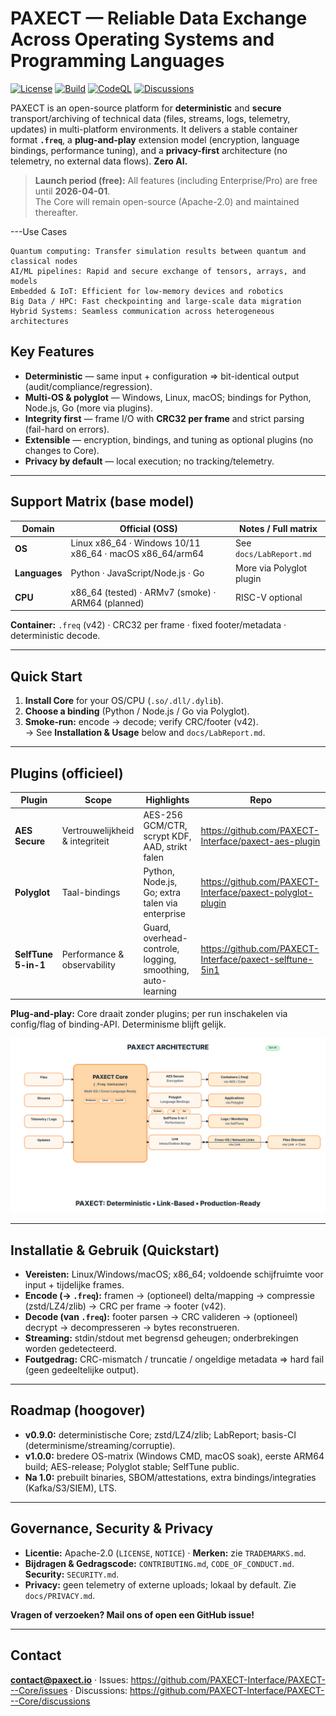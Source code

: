 # PAXECT — Reliable Data Exchange Across Operating Systems and Programming Languages
[![License](https://img.shields.io/badge/License-Apache_2.0-blue.svg)](LICENSE)
[![Build](https://github.com/PAXECT-Interface/PAXECT---Core/actions/workflows/ci.yml/badge.svg)](../../actions)
[![CodeQL](https://github.com/PAXECT-Interface/PAXECT---Core/actions/workflows/codeql.yml/badge.svg)](../../actions)
[![Discussions](https://img.shields.io/github/discussions/PAXECT-Interface/PAXECT---Core)](../../discussions)

PAXECT is an open-source platform for **deterministic** and **secure** transport/archiving of technical data
(files, streams, logs, telemetry, updates) in multi-platform environments. It delivers a stable container format
**`.freq`**, a **plug-and-play** extension model (encryption, language bindings, performance tuning), and a **privacy-first**
architecture (no telemetry, no external data flows). **Zero AI.**

> **Launch period (free):** All features (including Enterprise/Pro) are free until **2026-04-01**.  
> The Core will remain open-source (Apache-2.0) and maintained thereafter.

---Use Cases

    Quantum computing: Transfer simulation results between quantum and classical nodes
    AI/ML pipelines: Rapid and secure exchange of tensors, arrays, and models
    Embedded & IoT: Efficient for low-memory devices and robotics
    Big Data / HPC: Fast checkpointing and large-scale data migration
    Hybrid Systems: Seamless communication across heterogeneous architectures


## Key Features
- **Deterministic** — same input + configuration ⇒ bit-identical output (audit/compliance/regression).
- **Multi-OS & polyglot** — Windows, Linux, macOS; bindings for Python, Node.js, Go (more via plugins).
- **Integrity first** — frame I/O with **CRC32 per frame** and strict parsing (fail-hard on errors).
- **Extensible** — encryption, bindings, and tuning as optional plugins (no changes to Core).
- **Privacy by default** — local execution; no tracking/telemetry.

---

## Support Matrix (base model)
| Domain        | Official (OSS)                                         | Notes / Full matrix         |
|---------------|--------------------------------------------------------|-----------------------------|
| **OS**        | Linux x86_64 · Windows 10/11 x86_64 · macOS x86_64/arm64 | See `docs/LabReport.md`     |
| **Languages** | Python · JavaScript/Node.js · Go                       | More via Polyglot plugin    |
| **CPU**       | x86_64 (tested) · ARMv7 (smoke) · ARM64 (planned)      | RISC-V optional             |

**Container:** `.freq` (v42) · CRC32 per frame · fixed footer/metadata · deterministic decode.

---

## Quick Start
1. **Install Core** for your OS/CPU (`.so/.dll/.dylib`).  
2. **Choose a binding** (Python / Node.js / Go via Polyglot).  
3. **Smoke-run:** encode → decode; verify CRC/footer (v42).  
   → See **Installation & Usage** below and `docs/LabReport.md`.

---

## Plugins (officieel)
| Plugin              | Scope                          | Highlights                                               | Repo |
|---------------------|--------------------------------|----------------------------------------------------------|------|
| **AES Secure**      | Vertrouwelijkheid & integriteit| AES-256 GCM/CTR, scrypt KDF, AAD, strikt falen           | https://github.com/PAXECT-Interface/paxect-aes-plugin |
| **Polyglot**        | Taal-bindings                  | Python, Node.js, Go; extra talen via enterprise          | https://github.com/PAXECT-Interface/paxect-polyglot-plugin |
| **SelfTune 5-in-1** | Performance & observability    | Guard, overhead-controle, logging, smoothing, auto-learning | https://github.com/PAXECT-Interface/paxect-selftune-5in1 |

**Plug-and-play:** Core draait zonder plugins; per run inschakelen via config/flag of binding-API. Determinisme blijft gelijk.

![PAXECT Architecture](paxect_architecture_brand_v13.svg)





---

## Installatie & Gebruik (Quickstart)
- **Vereisten:** Linux/Windows/macOS; x86_64; voldoende schijfruimte voor input + tijdelijke frames.  
- **Encode (→ `.freq`):** framen → (optioneel) delta/mapping → compressie (zstd/LZ4/zlib) → CRC per frame → footer (v42).  
- **Decode (van `.freq`):** footer parsen → CRC valideren → (optioneel) decrypt → decompresseren → bytes reconstrueren.  
- **Streaming:** stdin/stdout met begrensd geheugen; onderbrekingen worden gedetecteerd.  
- **Foutgedrag:** CRC-mismatch / truncatie / ongeldige metadata ⇒ hard fail (geen gedeeltelijke output).

---

## Roadmap (hoogover)
- **v0.9.0:** deterministische Core; zstd/LZ4/zlib; LabReport; basis-CI (determinisme/streaming/corruptie).  
- **v1.0.0:** bredere OS-matrix (Windows CMD, macOS soak), eerste ARM64 build; AES-release; Polyglot stable; SelfTune public.  
- **Na 1.0:** prebuilt binaries, SBOM/attestations, extra bindings/integraties (Kafka/S3/SIEM), LTS.

---

## Governance, Security & Privacy
- **Licentie:** Apache-2.0 (`LICENSE`, `NOTICE`) · **Merken:** zie `TRADEMARKS.md`.  
- **Bijdragen & Gedragscode:** `CONTRIBUTING.md`, `CODE_OF_CONDUCT.md`. **Security:** `SECURITY.md`.  
- **Privacy:** geen telemetry of externe uploads; lokaal by default. Zie `docs/PRIVACY.md`.



**Vragen of verzoeken? Mail ons of open een GitHub issue!**

---

## Contact
**contact@paxect.io** · Issues: https://github.com/PAXECT-Interface/PAXECT---Core/issues · Discussions: https://github.com/PAXECT-Interface/PAXECT---Core/discussions










